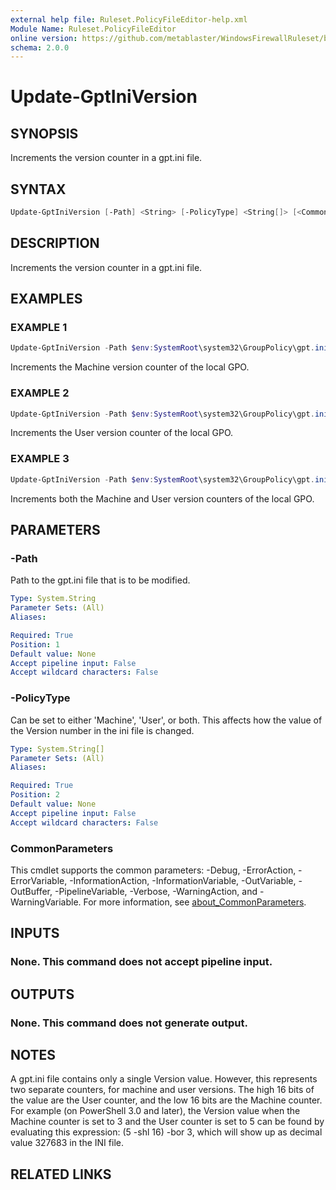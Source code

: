 ```yaml
---
external help file: Ruleset.PolicyFileEditor-help.xml
Module Name: Ruleset.PolicyFileEditor
online version: https://github.com/metablaster/WindowsFirewallRuleset/blob/master/Modules/Ruleset.PolicyFileEditor/Help/en-US/Update-GptIniVersion.md
schema: 2.0.0
---
```


# Update-GptIniVersion

## SYNOPSIS

Increments the version counter in a gpt.ini file.

## SYNTAX

```powershell
Update-GptIniVersion [-Path] <String> [-PolicyType] <String[]> [<CommonParameters>]
```

## DESCRIPTION

Increments the version counter in a gpt.ini file.

## EXAMPLES

### EXAMPLE 1

```powershell
Update-GptIniVersion -Path $env:SystemRoot\system32\GroupPolicy\gpt.ini -PolicyType Machine
```

Increments the Machine version counter of the local GPO.

### EXAMPLE 2

```powershell
Update-GptIniVersion -Path $env:SystemRoot\system32\GroupPolicy\gpt.ini -PolicyType User
```

Increments the User version counter of the local GPO.

### EXAMPLE 3

```powershell
Update-GptIniVersion -Path $env:SystemRoot\system32\GroupPolicy\gpt.ini -PolicyType Machine, User
```

Increments both the Machine and User version counters of the local GPO.

## PARAMETERS

### -Path

Path to the gpt.ini file that is to be modified.

```yaml
Type: System.String
Parameter Sets: (All)
Aliases:

Required: True
Position: 1
Default value: None
Accept pipeline input: False
Accept wildcard characters: False
```

### -PolicyType

Can be set to either 'Machine', 'User', or both.
This affects how the value of the Version number in the ini file is changed.

```yaml
Type: System.String[]
Parameter Sets: (All)
Aliases:

Required: True
Position: 2
Default value: None
Accept pipeline input: False
Accept wildcard characters: False
```

### CommonParameters

This cmdlet supports the common parameters: -Debug, -ErrorAction, -ErrorVariable, -InformationAction, -InformationVariable, -OutVariable, -OutBuffer, -PipelineVariable, -Verbose, -WarningAction, and -WarningVariable. For more information, see [about_CommonParameters](http://go.microsoft.com/fwlink/?LinkID=113216).

## INPUTS

### None. This command does not accept pipeline input.

## OUTPUTS

### None. This command does not generate output.

## NOTES

A gpt.ini file contains only a single Version value.
However, this represents two separate counters, for machine and user versions.
The high 16 bits of the value are the User counter, and the low 16 bits are the Machine counter.
For example (on PowerShell 3.0 and later), the Version value when the Machine counter is set to 3
and the User counter is set to 5 can be found by evaluating this expression: (5 -shl 16) -bor 3,
which will show up as decimal value 327683 in the INI file.

## RELATED LINKS
